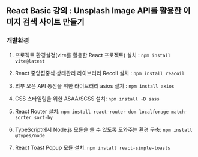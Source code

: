 ## React Basic 강의 : Unsplash Image API를 활용한 이미지 검색 사이트 만들기

### 개발환경

1. 프로젝트 환경설정(vire를 활용한 React 프로젝트) 설치 : `npm install vite@latest` <br />

2. React 중앙집중식 상태관리 라이브러리 Recoil 설치 : `npm install reacoil` <br />

3. 외부 오픈 API 통신을 위한 라이브러리 asios 설치 : `npm install axios` <br />

4. CSS 스타일링을 위한 ASAA/SCSS 설치: `npm install -D sass` <br />

5. React Router 설치: `npm install react-router-dom localforage match-sorter sort-by` <br />

6. TypeScript에서 Node.js 모듈을 쓸 수 있도록 도와주는 환경 구축: `npm install @types/node` <br />

7. React Toast Popup 모듈 설치: `npm install react-simple-toasts` <br />
